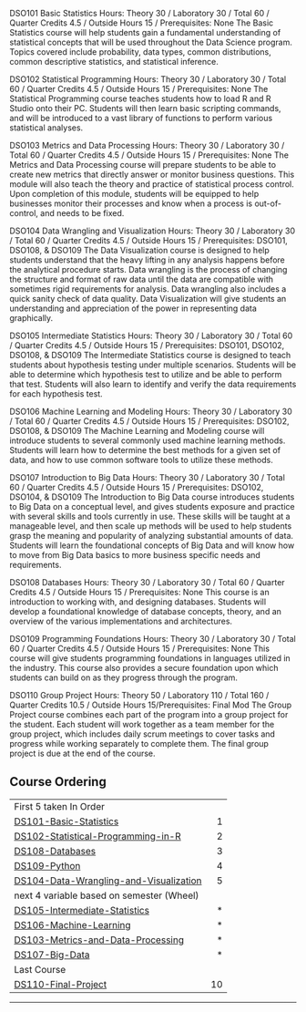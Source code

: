 DSO101 Basic Statistics
Hours: Theory 30 / Laboratory 30 / Total 60 / Quarter Credits 4.5 / Outside Hours 15 / Prerequisites: None
The Basic Statistics course will help students gain a fundamental understanding of statistical concepts that will be used throughout the Data Science program. Topics covered include probability, data types, common distributions, common descriptive statistics, and statistical inference.

DSO102 Statistical Programming
Hours: Theory 30 / Laboratory 30 / Total 60 / Quarter Credits 4.5 / Outside Hours 15 / Prerequisites: None
The Statistical Programming course teaches students how to load R and R Studio onto their PC. Students will then learn basic scripting commands, and will be introduced to a vast library of functions to perform various statistical analyses.

DSO103 Metrics and Data Processing
Hours: Theory 30 / Laboratory 30 / Total 60 / Quarter Credits 4.5 / Outside Hours 15 / Prerequisites: None
The Metrics and Data Processing course will prepare students to be able to create new metrics that directly answer or monitor business questions. This module will also teach the theory and practice of statistical process control. Upon completion of this module, students will be equipped to help businesses monitor their processes and know when a process is out-of-control, and needs to be fixed.

DSO104 Data Wrangling and Visualization
Hours: Theory 30 / Laboratory 30 / Total 60 / Quarter Credits 4.5 / Outside Hours 15 / Prerequisites: DSO101, DSO108, & DSO109
The Data Visualization course is designed to help students understand that the heavy lifting in any analysis happens before the analytical procedure starts. Data wrangling is the process of changing the structure and format of raw data until the data are compatible with sometimes rigid requirements for analysis. Data wrangling also includes a quick sanity check of data quality. Data Visualization will give students an understanding and appreciation of the power in representing data graphically.

DSO105 Intermediate Statistics
Hours: Theory 30 / Laboratory 30 / Total 60 / Quarter Credits 4.5 / Outside Hours 15 / Prerequisites: DSO101, DSO102, DSO108, & DSO109
The Intermediate Statistics course is designed to teach students about hypothesis testing under multiple scenarios. Students will be able to determine which hypothesis test to utilize and be able to perform that test. Students will also learn to identify and verify the data requirements for each hypothesis test.

DSO106 Machine Learning and Modeling
Hours: Theory 30 / Laboratory 30 / Total 60 / Quarter Credits 4.5 / Outside Hours 15 / Prerequisites: DSO102, DSO108, & DSO109
The Machine Learning and Modeling course will introduce students to several commonly used machine learning methods. Students will learn how to determine the best methods for a given set of data, and how to use common software tools to utilize these methods.

DSO107 Introduction to Big Data
Hours: Theory 30 / Laboratory 30 / Total 60 / Quarter Credits 4.5 / Outside Hours 15 / Prerequisites: DSO102, DSO104, & DSO109
The Introduction to Big Data course introduces students to Big Data on a conceptual level, and gives students exposure and practice with several skills and tools currently in use. These skills will be taught at a manageable level, and then scale up methods will be used to help students grasp the meaning and popularity of analyzing substantial amounts of data. Students will learn the foundational concepts of Big Data and will know how to move from Big Data basics to more business specific needs and requirements.

DSO108 Databases
Hours: Theory 30 / Laboratory 30 / Total 60 / Quarter Credits 4.5 / Outside Hours 15 / Prerequisites: None
This course is an introduction to working with, and designing databases. Students will develop a foundational knowledge of database concepts, theory, and an overview of the various implementations and architectures.

DSO109 Programming Foundations
Hours: Theory 30 / Laboratory 30 / Total 60 / Quarter Credits 4.5 / Outside Hours 15 / Prerequisites: None
This course will give students programming foundations in languages utilized in the industry. This course also provides a secure foundation upon which students can build on as they progress through the program.

DSO110 Group Project
Hours: Theory 50 / Laboratory 110 / Total 160 / Quarter Credits 10.5 / Outside Hours 15/Prerequisites: Final Mod
The Group Project course combines each part of the program into a group project for the student. Each student will work together as a team member for the group project, which includes daily scrum meetings to cover tasks and progress while working separately to complete them. The final group project is due at the end of the course.

## Course Ordering 

|                     |    |
|:---                 |---:|
|First 5 taken In Order||
|[DS101-Basic-Statistics](DS101-Basic-Statistics/DS101-Syllabus.md)|1|
|[DS102-Statistical-Programming-in-R](DS102-Statistical-Programming-in-R/DS102-Syllabus.md)       |2|
|[DS108-Databases](DS108-Databases/DS108-Syllabus.md)      |3|
|[DS109-Python](DS109-Python/DS109-Syllabus.md)    |4|
|[DS104-Data-Wrangling-and-Visualization](DS104-Data-Wrangling-and-Visualization/DS104-Syllabus.md) 	      |5|
|next 4 variable based on semester (Wheel)||
|[DS105-Intermediate-Statistics](DS105-Intermediate-Statistics/DS105-Syllabus.md)	  |*|
|[DS106-Machine-Learning](DS106-Machine-Learning/DS106-Syllabus.md)	  |* |
|[DS103-Metrics-and-Data-Processing](DS103-Metrics-and-Data-Processing/DS103-Syllabus.md)      |*|
|[DS107-Big-Data](DS107-Big-Data/DS107-Syllabus.md)|*|
|Last Course||
|[DS110-Final-Project](DS110-Final-Project/DS110-Syllabus.md)|10|

<hr style="border: 0; height: 1px; background-image: linear-gradient(to right, rgba(0, 0, 0, 0), rgba(0, 0, 0, 0.75), rgba(0, 0, 0, 0));"/>